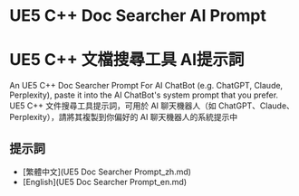 # UE5 C++ Doc Searcher AI Prompt
# UE5 C++ 文檔搜尋工具 AI提示詞

An UE5 C++ Doc Searcher Prompt For AI ChatBot (e.g. ChatGPT, Claude, Perplexity), paste it into the AI ChatBot's system prompt that you prefer.
UE5 C++ 文件搜尋工具提示詞，可用於 AI 聊天機器人（如 ChatGPT、Claude、Perplexity），請將其複製到你偏好的 AI 聊天機器人的系統提示中

## 提示詞
- [繁體中文](UE5 Doc Searcher Prompt_zh.md)
- [English](UE5 Doc Searcher Prompt_en.md)
